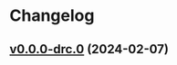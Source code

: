 # Changelog

## [v0.0.0-drc.0](https://github.com/jakbytes/version_actions/compare/v0.0.0...v0.0.0-drc.0) (2024-02-07)